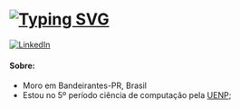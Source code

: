 # [![Typing SVG](https://readme-typing-svg.herokuapp.com?font=Fira+Code&size=22&pause=600&color=44C7F7&center=falso&vCenter=falso&repeat=verdadeiro&width=435&lines=Welcome+to+my+Github+;My+name+is+Gabriel+;I'm+a+computer+science+student;Welcome+to+my+Github+;My+name+is+Gabriel+;I'm+a+computer+science+student;Welcome+to+my+Github+)](https://git.io/typing-svg)
[![LinkedIn](https://img.shields.io/badge/LinkedIn-0077B5?style=for-the-badge&logo=linkedin&logoColor=white)](https://www.linkedin.com/in/gabriel-rocha-de-oliveira-82043b243/)

#### Sobre: 

- Moro em Bandeirantes-PR, Brasil
- Estou no 5º período ciência de computação pela [UENP](https://uenp.edu.br);
<!---
- I have great interest in the backend area and its technologies;
- Early morning wake-ups, praticing on days off and overcompensating;

### Studying:

  <img align="center" alt="dart" height="40" width="50" src="https://www.svgrepo.com/svg/353631/dart"> <img align="center" alt="css" height="40" width="50" src="https://www.svgrepo.com//show/452185/css-3.svg"> <img align="center" alt="js" height="40" width="50" src="https://www.svgrepo.com//show/353925/javascript.svg"> <img align="center" alt="react" height="40" width="50" src="https://www.svgrepo.com//show/452092/react.svg"> <img align="center" alt="nodejs" height="40" width="50" src="https://www.svgrepo.com//show/354119/nodejs-icon.svg"> <img align="center" alt="java" height="40" width="50" src="https://www.svgrepo.com//show/452234/java.svg"> <img align="center" alt="spring" height="40" width="50" src="https://www.svgrepo.com//show/376350/spring.svg">
  







